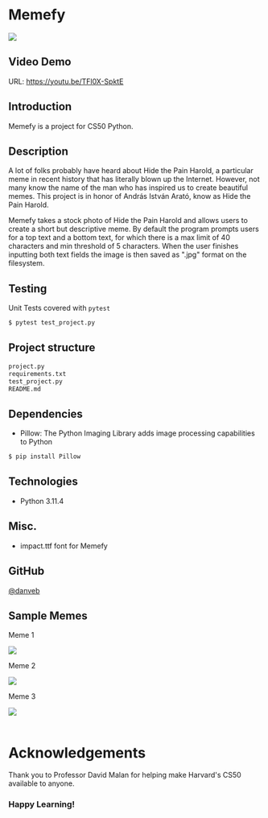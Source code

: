 # Memefy

<img src="meme.jpg">

## Video Demo
URL: https://youtu.be/TFl0X-SpktE

## Introduction
Memefy is a project for CS50 Python.

## Description
A lot of folks probably have heard about Hide the Pain Harold, a particular meme in recent history that has literally blown up the Internet. However, not many know the name of the man who has inspired us to create beautiful memes. This project is in honor of András István Arató, know as Hide the Pain Harold.

Memefy takes a stock photo of Hide the Pain Harold and allows users to create a short but descriptive meme. By default the program prompts users for a top text and a bottom text, for which there is a max limit of 40 characters and min threshold of 5 characters. When the user finishes inputting both text fields the image is then saved as ".jpg" format on the filesystem.

## Testing
Unit Tests covered with ```pytest```

```sh
$ pytest test_project.py
```


## Project structure

```sh
project.py
requirements.txt
test_project.py
README.md
```

## Dependencies

- Pillow: The Python Imaging Library adds image processing capabilities to Python

```sh
$ pip install Pillow
```

## Technologies
- Python 3.11.4

## Misc.
- impact.ttf font for Memefy

## GitHub
[@danveb](https://github.com/danveb)

## Sample Memes
<p>Meme 1</p>
<img src="meme1.jpg">

<p>Meme 2</p>
<img src="meme2.jpg">

<p>Meme 3</p>
<img src="meme3.jpg">

<br>
<br>

# Acknowledgements
Thank you to Professor David Malan for helping make Harvard's CS50 available to anyone.

<h3>Happy Learning!</h3>